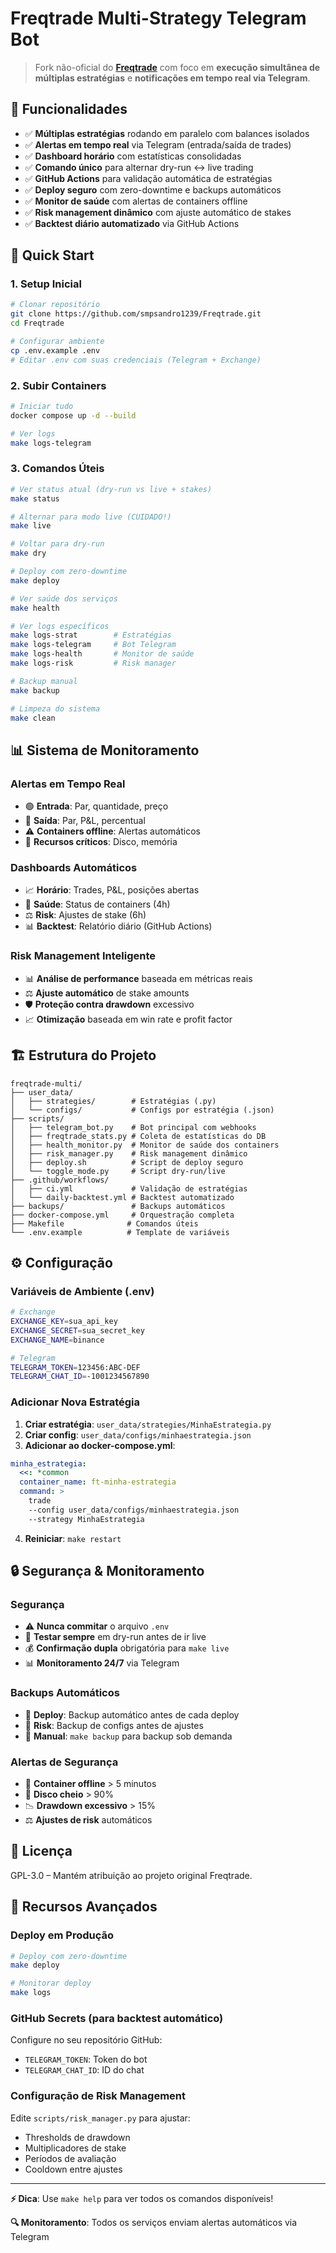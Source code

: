 # Freqtrade Multi-Strategy Telegram Bot

> Fork não-oficial do [**Freqtrade**](https://github.com/freqtrade/freqtrade) com foco em **execução simultânea de múltiplas estratégias** e **notificações em tempo real via Telegram**.

## 🎯 Funcionalidades

- ✅ **Múltiplas estratégias** rodando em paralelo com balances isolados
- ✅ **Alertas em tempo real** via Telegram (entrada/saída de trades)
- ✅ **Dashboard horário** com estatísticas consolidadas
- ✅ **Comando único** para alternar dry-run ↔ live trading
- ✅ **GitHub Actions** para validação automática de estratégias
- ✅ **Deploy seguro** com zero-downtime e backups automáticos
- ✅ **Monitor de saúde** com alertas de containers offline
- ✅ **Risk management dinâmico** com ajuste automático de stakes
- ✅ **Backtest diário automatizado** via GitHub Actions

## 🚀 Quick Start

### 1. Setup Inicial
```bash
# Clonar repositório
git clone https://github.com/smpsandro1239/Freqtrade.git
cd Freqtrade

# Configurar ambiente
cp .env.example .env
# Editar .env com suas credenciais (Telegram + Exchange)
```

### 2. Subir Containers
```bash
# Iniciar tudo
docker compose up -d --build

# Ver logs
make logs-telegram
```

### 3. Comandos Úteis

```bash
# Ver status atual (dry-run vs live + stakes)
make status

# Alternar para modo live (CUIDADO!)
make live

# Voltar para dry-run
make dry

# Deploy com zero-downtime
make deploy

# Ver saúde dos serviços
make health

# Ver logs específicos
make logs-strat        # Estratégias
make logs-telegram     # Bot Telegram
make logs-health       # Monitor de saúde
make logs-risk         # Risk manager

# Backup manual
make backup

# Limpeza do sistema
make clean
```

## 📊 Sistema de Monitoramento

### Alertas em Tempo Real
- 🟢 **Entrada**: Par, quantidade, preço
- 🔴 **Saída**: Par, P&L, percentual
- ⚠️ **Containers offline**: Alertas automáticos
- 🚨 **Recursos críticos**: Disco, memória

### Dashboards Automáticos
- 📈 **Horário**: Trades, P&L, posições abertas
- 🏥 **Saúde**: Status de containers (4h)
- ⚖️ **Risk**: Ajustes de stake (6h)
- 📊 **Backtest**: Relatório diário (GitHub Actions)

### Risk Management Inteligente
- 📊 **Análise de performance** baseada em métricas reais
- ⚖️ **Ajuste automático** de stake amounts
- 🛡️ **Proteção contra drawdown** excessivo
- 📈 **Otimização** baseada em win rate e profit factor

## 🏗️ Estrutura do Projeto

```
freqtrade-multi/
├── user_data/
│   ├── strategies/        # Estratégias (.py)
│   └── configs/           # Configs por estratégia (.json)
├── scripts/
│   ├── telegram_bot.py    # Bot principal com webhooks
│   ├── freqtrade_stats.py # Coleta de estatísticas do DB
│   ├── health_monitor.py  # Monitor de saúde dos containers
│   ├── risk_manager.py    # Risk management dinâmico
│   ├── deploy.sh          # Script de deploy seguro
│   └── toggle_mode.py     # Script dry-run/live
├── .github/workflows/
│   ├── ci.yml             # Validação de estratégias
│   └── daily-backtest.yml # Backtest automatizado
├── backups/               # Backups automáticos
├── docker-compose.yml     # Orquestração completa
├── Makefile              # Comandos úteis
└── .env.example          # Template de variáveis
```

## ⚙️ Configuração

### Variáveis de Ambiente (.env)
```bash
# Exchange
EXCHANGE_KEY=sua_api_key
EXCHANGE_SECRET=sua_secret_key
EXCHANGE_NAME=binance

# Telegram
TELEGRAM_TOKEN=123456:ABC-DEF
TELEGRAM_CHAT_ID=-1001234567890
```

### Adicionar Nova Estratégia

1. **Criar estratégia**: `user_data/strategies/MinhaEstrategia.py`
2. **Criar config**: `user_data/configs/minhaestrategia.json`
3. **Adicionar ao docker-compose.yml**:
```yaml
minha_estrategia:
  <<: *common
  container_name: ft-minha-estrategia
  command: >
    trade
    --config user_data/configs/minhaestrategia.json
    --strategy MinhaEstrategia
```
4. **Reiniciar**: `make restart`

## 🔒 Segurança & Monitoramento

### Segurança
- ⚠️ **Nunca commitar** o arquivo `.env`
- 🔐 **Testar sempre** em dry-run antes de ir live
- 💰 **Confirmação dupla** obrigatória para `make live`
- 📊 **Monitoramento 24/7** via Telegram

### Backups Automáticos
- 💾 **Deploy**: Backup automático antes de cada deploy
- 🔄 **Risk**: Backup de configs antes de ajustes
- 📅 **Manual**: `make backup` para backup sob demanda

### Alertas de Segurança
- 🚨 **Container offline** > 5 minutos
- 💾 **Disco cheio** > 90%
- 📉 **Drawdown excessivo** > 15%
- ⚖️ **Ajustes de risk** automáticos

## 📄 Licença

GPL-3.0 – Mantém atribuição ao projeto original Freqtrade.

## 🚀 Recursos Avançados

### Deploy em Produção
```bash
# Deploy com zero-downtime
make deploy

# Monitorar deploy
make logs
```

### GitHub Secrets (para backtest automático)
Configure no seu repositório GitHub:
- `TELEGRAM_TOKEN`: Token do bot
- `TELEGRAM_CHAT_ID`: ID do chat

### Configuração de Risk Management
Edite `scripts/risk_manager.py` para ajustar:
- Thresholds de drawdown
- Multiplicadores de stake
- Períodos de avaliação
- Cooldown entre ajustes

---

**⚡ Dica**: Use `make help` para ver todos os comandos disponíveis!

**🔍 Monitoramento**: Todos os serviços enviam alertas automáticos via Telegram
